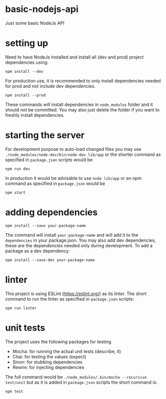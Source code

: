 # basic-nodejs-api
Just some basic NodeJs API

# setting up
Need to have NodeJs installed and install all (dev and prod) project dependencies using:

`npm install --dev`

For production use, it is recommended to only install dependencies needed for prod and not include dev dependencies.

`npm install --prod`

These commands will install dependencies in `node_modules` folder and it should not be committed. You may also just delete the folder if you want to freshly install dependencies.

# starting the server
For development purpose to auto-load changed files you may use `./node_modules/node-dev/bin/node-dev lib/app` or the shorter command as specified in `package.json` scripts would be

`npm run dev`

In production it would be advisable to use `node lib/app` or an npm command as specified in `package.json` would be

`npm start`

# adding dependencies
`npm install --save your-package-name`

The command will install `your-package-name` and will add it to the `dependencies` in your package.json. You may also add dev dependencies, these are the dependencies needed only during development. To add a package as a dev dependency:

`npm install --save-dev your-package-name`

# linter
This project is using ESLint (https://eslint.org/) as its linter.
The short command to run the linter as specified in `package.json` scripts:

`npm run linter`

# unit tests
The project uses the following packages for testing
 - Mocha: for running the actual unit tests (describe, it)
 - Chai: for testing the values (expect)
 - Sinon: for stubbing dependencies
 - Rewire: for injecting dependencies

The full command would be `./node_modules/.bin/mocha --recursive test/unit` but as it is added in `package.json` scripts the short command is:

`npm test`